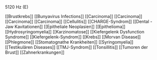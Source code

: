 5120 Hz (E)

[[Brustkrebs]]
[[Bunyavirus Infections]]
[[Carcinoma]]
[[Carcinoma]]
[[Carcinoma]]
[[Carcinoma]]
[[Cellulitis]]
[[CHARGE-Syndrom]]
[[Dental - Jaw Kavitationen]]
[[Epitheliale Neoplasien]]
[[Epithelioma]]
[[Hydrosyringomyelia]]
[[Karzinomatose]]
[[Kiefergelenk Dysfunction Syndrome]]
[[Kiefergelenk-Syndrom]]
[[Krebs]]
[[Morvan Disease]]
[[Phlegmone]]
[[Stomatognathe Krankheiten]]
[[Syringomyelia]]
[[Testikulären Diseases]]
[[TMJ-Syndrom]]
[[Tonsillitis]]
[[Tumoren der Brust]]
[[Zahnerkrankungen]]